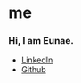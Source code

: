 # me

### Hi, I am Eunae.

* [LinkedIn](https://www.linkedin.com/in/eunae-jang/)
* [Github](https://github.com/eajang)

